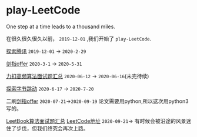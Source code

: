 # play-LeetCode
One step at a time leads to a thousand miles.

  在很久很久很久以前， `2019-12-01` ,我们开始了 `play-LeetCode`.

[探索腾讯](https://github.com/lbwnbZx/play-LeetCode/tree/master/tansuo-tencent) `2019-12-01` -> `2020-2-29`

[剑指offer](https://github.com/lbwnbZx/play-LeetCode/tree/master/jianzhi-offer) `2020-3-1` -> `2020-5-31`

[力扣高频算法面试题汇总](https://github.com/lbwnbZx/play-LeetCode/tree/master/%E5%8A%9B%E6%89%A3%E9%AB%98%E9%A2%91%E7%AE%97%E6%B3%95%E9%9D%A2%E8%AF%95%E9%A2%98%E6%B1%87%E6%80%BB) `2020-06-12` -> `2020-06-16`(未完待续)

[探索字节跳动](https://github.com/lbwnbZx/play-LeetCode/tree/master/tansuo-bytedance) `2020-6-17` -> `2020-7-20`

二刷[剑指offer](https://github.com/lbwnbZx/play-LeetCode-NowCoder/tree/master/jianzhi-offer/python3) `2020-07-21`->`2020-09-19`  论文需要用python,所以这次用python3写的。

[LeetBook算法面试题汇总](https://github.com/lbwnbZx/play-LeetCode-NowCoder/tree/master/LeetBook%E7%AE%97%E6%B3%95%E9%9D%A2%E8%AF%95%E9%A2%98%E6%B1%87%E6%80%BB)  [LeetCode地址](https://leetcode-cn.com/leetbook/detail/top-interview-questions/) `2020-09-21`->
有时候会被沿途的风景迷住了步伐，但我们终究会再次上路。

